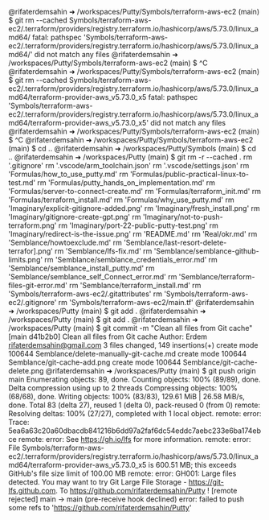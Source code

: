 @rifaterdemsahin ➜ /workspaces/Putty/Symbols/terraform-aws-ec2 (main) $ git rm --cached Symbols/terraform-aws-ec2/.terraform/providers/registry.terraform.io/hashicorp/aws/5.73.0/linux_amd64/
fatal: pathspec 'Symbols/terraform-aws-ec2/.terraform/providers/registry.terraform.io/hashicorp/aws/5.73.0/linux_amd64/' did not match any files
@rifaterdemsahin ➜ /workspaces/Putty/Symbols/terraform-aws-ec2 (main) $ ^C
@rifaterdemsahin ➜ /workspaces/Putty/Symbols/terraform-aws-ec2 (main) $ git rm --cached Symbols/terraform-aws-ec2/.terraform/providers/registry.terraform.io/hashicorp/aws/5.73.0/linux_amd64/terraform-provider-aws_v5.73.0_x5
fatal: pathspec 'Symbols/terraform-aws-ec2/.terraform/providers/registry.terraform.io/hashicorp/aws/5.73.0/linux_amd64/terraform-provider-aws_v5.73.0_x5' did not match any files
@rifaterdemsahin ➜ /workspaces/Putty/Symbols/terraform-aws-ec2 (main) $ ^C
@rifaterdemsahin ➜ /workspaces/Putty/Symbols/terraform-aws-ec2 (main) $ cd ..
@rifaterdemsahin ➜ /workspaces/Putty/Symbols (main) $ cd ..
@rifaterdemsahin ➜ /workspaces/Putty (main) $ git rm -r --cached .
rm '.gitignore'
rm '.vscode/arm_toolchain.json'
rm '.vscode/settings.json'
rm 'Formulas/how_to_use_putty.md'
rm 'Formulas/public-practical-linux-to-test.md'
rm 'Formulas/putty_hands_on_implementation.md'
rm 'Formulas/server-to-connect-create.md'
rm 'Formulas/terraform_init.md'
rm 'Formulas/terraform_install.md'
rm 'Formulas/why_use_putty.md'
rm 'Imaginary/explicit-gitignore-added.png'
rm 'Imaginary/fresh_install.png'
rm 'Imaginary/gitignore-create-gpt.png'
rm 'Imaginary/not-to-push-terraform.png'
rm 'Imaginary/port-22-public-putty-test.png'
rm 'Imaginary/redirect-is-the-issue.png'
rm 'README.md'
rm 'Real/okr.md'
rm 'Semblance/howtoexclude.md'
rm 'Semblance/last-resort-delete-terrafor].png'
rm 'Semblance/lfs-fix.md'
rm 'Semblance/semblance-github-limits.png'
rm 'Semblance/semblance_credentials_error.md'
rm 'Semblance/semblance_install_putty.md'
rm 'Semblance/semblance_self_Connect_error.md'
rm 'Semblance/terraform-files-git-error.md'
rm 'Semblance/terraform_install.md'
rm 'Symbols/terraform-aws-ec2/.gitattributes'
rm 'Symbols/terraform-aws-ec2/.gitignore'
rm 'Symbols/terraform-aws-ec2/main.tf'
@rifaterdemsahin ➜ /workspaces/Putty (main) $ git add .
@rifaterdemsahin ➜ /workspaces/Putty (main) $ git add .
@rifaterdemsahin ➜ /workspaces/Putty (main) $ git commit -m "Clean all files from Git cache"
[main d41b2b0] Clean all files from Git cache
 Author: Erdem <rifaterdemsahin@gmail.com>
 3 files changed, 149 insertions(+)
 create mode 100644 Semblance/delete-manually-git-cache.md
 create mode 100644 Semblance/git-cache-add.png
 create mode 100644 Semblance/git-cache-delete.png
@rifaterdemsahin ➜ /workspaces/Putty (main) $ git push origin main
Enumerating objects: 89, done.
Counting objects: 100% (89/89), done.
Delta compression using up to 2 threads
Compressing objects: 100% (68/68), done.
Writing objects: 100% (83/83), 129.61 MiB | 26.58 MiB/s, done.
Total 83 (delta 27), reused 1 (delta 0), pack-reused 0 (from 0)
remote: Resolving deltas: 100% (27/27), completed with 1 local object.
remote: error: Trace: 5ea6a63c20a60dbacdb841216b6dd97a2faf6dc54eddc7aebc233e6ba174ebce
remote: error: See https://gh.io/lfs for more information.
remote: error: File Symbols/terraform-aws-ec2/.terraform/providers/registry.terraform.io/hashicorp/aws/5.73.0/linux_amd64/terraform-provider-aws_v5.73.0_x5 is 600.51 MB; this exceeds GitHub's file size limit of 100.00 MB
remote: error: GH001: Large files detected. You may want to try Git Large File Storage - https://git-lfs.github.com.
To https://github.com/rifaterdemsahin/Putty
 ! [remote rejected] main -> main (pre-receive hook declined)
error: failed to push some refs to 'https://github.com/rifaterdemsahin/Putty'